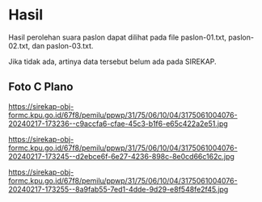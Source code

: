 # Hasil

Hasil perolehan suara paslon dapat dilihat pada file paslon-01.txt, paslon-02.txt, dan paslon-03.txt.

Jika tidak ada, artinya data tersebut belum ada pada SIREKAP.

## Foto C Plano

https://sirekap-obj-formc.kpu.go.id/67f8/pemilu/ppwp/31/75/06/10/04/3175061004076-20240217-173236--c9accfa6-cfae-45c3-b1f6-e65c422a2e51.jpg

https://sirekap-obj-formc.kpu.go.id/67f8/pemilu/ppwp/31/75/06/10/04/3175061004076-20240217-173245--d2ebce6f-6e27-4236-898c-8e0cd66c162c.jpg

https://sirekap-obj-formc.kpu.go.id/67f8/pemilu/ppwp/31/75/06/10/04/3175061004076-20240217-173255--8a9fab55-7ed1-4dde-9d29-e8f548fe2f45.jpg
